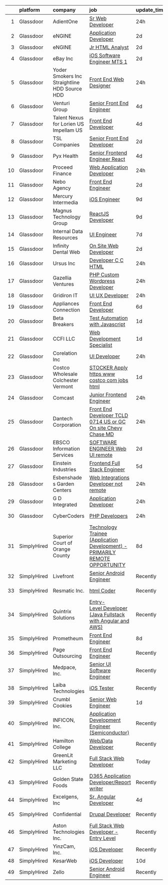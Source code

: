 

|    | platform    | company                                         | job                                                                                                                                                                                                                                                                                                                                                                                                                                                                                                                                                                                                                                                                                                                                                                                                                                                                                                                                                                                                                                                                                                                                                                                                                                                                                                                                                                                                                                                                                                                                        | update_time   | location                      |
|---:|:------------|:------------------------------------------------|:-------------------------------------------------------------------------------------------------------------------------------------------------------------------------------------------------------------------------------------------------------------------------------------------------------------------------------------------------------------------------------------------------------------------------------------------------------------------------------------------------------------------------------------------------------------------------------------------------------------------------------------------------------------------------------------------------------------------------------------------------------------------------------------------------------------------------------------------------------------------------------------------------------------------------------------------------------------------------------------------------------------------------------------------------------------------------------------------------------------------------------------------------------------------------------------------------------------------------------------------------------------------------------------------------------------------------------------------------------------------------------------------------------------------------------------------------------------------------------------------------------------------------------------------|:--------------|:------------------------------|
|  1 | Glassdoor   | AdientOne                                       | [Sr  Web Developer](https://www.glassdoor.com/partner/jobListing.htm?pos=128&ao=1110586&s=58&guid=00000182de149f91ace6157225cefb16&src=GD_JOB_AD&t=SR&vt=w&ea=1&cs=1_84f818fe&cb=1661583270233&jobListingId=1008096908600&cpc=9908D8D4413DBB8A&jrtk=3-0-1gbf197tjia0h801-1gbf197u4ih79800-74a4650d5c37564e--6NYlbfkN0Cqs623o4LJP7J-Mt6SHBaupDnDmtKQp93mK7HJBVhOUUnImimoG6EmO4PjUp8spqO3PqkLubLb-OyJWf3BEMgOtogAn6oD2ib5UxihZ8MTKa_eesaXi-8wWDty1Eo7b_P9NsOsiSpj8IbaUKsaqCV9SkfULBLf2X1j0uFFWtf6btD3rYLul5WIZW1Dw5lDLiyQTDGqVSHaxs_5MttXkuXFO-KjcXVacNkqfabyrxFNENbPbV1KooPqXFVx2Da-2Gxyvtkzuy9ZcNU1qTOFa0BVDEE0kPo-z5Eo_sT5YFNYbR1vf4zRNsdN5K3bLi8bwOwnNM54LumBcgrG35RVCUWZqhPletAohFSGkj8sbigbC9yhjE2YKEmocP3Ij5Pxnu19xGQVmMIPQCcbSfM2d2DWUIOZuBpsxWgImzlZnLxAttaZLED-YDTKY7n85YXmY1UOGYetn-uW5LU0-BXYYpmHclAeQ_Cube3F2_U2BSQtaYC9bD8otNiei8C4YLleSR4vpnlujQFcyg%3D%3D)                                                                                                                                                                                                                                                                                                                                                                                                                                                                                                                                                                                                                                                                   | 24h           | Remote                        |
|  2 | Glassdoor   | eNGINE                                          | [Application Developer](https://www.glassdoor.com/partner/jobListing.htm?pos=127&ao=1110586&s=58&guid=00000182de149f91ace6157225cefb16&src=GD_JOB_AD&t=SR&vt=w&ea=1&cs=1_5c9b400e&cb=1661583270233&jobListingId=1008091604411&cpc=4F748F1840550ABC&jrtk=3-0-1gbf197tjia0h801-1gbf197u4ih79800-1f25c4e7db4736cf--6NYlbfkN0CM72iPWblhTK_jhJfJxLWIuoC99VqbpyV49Itn1AUN0-11EOCsDA6xOfpz_HI8_xBV9HcqP1imP28D2oSkDAoocGPCN2MOhrgxkttY0Oun0RJrrCb5FmzShdUKXA7PdFhEc8bJv1jO21dTZi8sMFf1Ngw6B3_emw22ohPEGkL3bR_RTRYagkYYF62rs4KgatmwuIXd1S980lHiQhpNadV0_pEdGhkSG7f8TuEdFa6nTt4xLtx134NjnNaqD9uSyYJ-nWCBWVX75M-plsrgnX8i9MFr4AKE-N0GqxP_577PsLb9mRIkK4QDXBKjrDZWsQKi6q0hSlyRYDlZEofkgkiSS4GmfG-cHRQ0gGz2Gk2jaHSFXMwx9UkHz_wjdAv21j22jIWZkstC2HAJ40g3_hb6CzCPkcqFEuA4cAdGBD_Ns_5_Aei6RxQ0B10TRQmpjDEEjlpSJrPl4PG3KL5z599LRRhO9izpyo5CXIUE2ah_YZS0xpEO9ouHK2oUAPpyazfB989QxyGwGo0JuMxDx0lO)                                                                                                                                                                                                                                                                                                                                                                                                                                                                                                                                                                                                                                                           | 2d            | Remote                        |
|  3 | Glassdoor   | eNGINE                                          | [Jr  HTML Analyst](https://www.glassdoor.com/partner/jobListing.htm?pos=125&ao=1110586&s=58&guid=00000182de149f91ace6157225cefb16&src=GD_JOB_AD&t=SR&vt=w&ea=1&cs=1_84d24b57&cb=1661583270232&jobListingId=1008090943089&cpc=8795CF9063CD573D&jrtk=3-0-1gbf197tjia0h801-1gbf197u4ih79800-48ba71518837991f--6NYlbfkN0CM72iPWblhTK_jhJfJxLWIuoC99VqbpyV49Itn1AUN0-11EOCsDA6xFVHfWd5WC8jLQLrOqaoKJ5dsN5E6-ll7sDsphSrWnoe9V50ZMXT-97s7IwumNBaxJYviZZTqZJzeaefd2pAOshRLTHS0HYQqDpTtnCngBp-9e_Z-BOSdvlnUnOhcdO4jGVXGGrL01VjQULH2Uz18dYfToWw8xDJpqcdmF6RF2PJVvK5THXJypUw1CPN8wnqh61JtST45yTJmtc_xn78cRQOoZW4e679NWyvcVY60JuFftf98J0elT6RXu_Trfw4XW00Kln-rYhdX895Tq0FT6K3m-QkW-V9gEaS8QcTGJvls28cmuEV2nPVAy0uQ8nyifZY-2iqGx1Qt36oZmxCosb69iVJFzsUULC8KEHoLSS9aSyXynmKRIONS3VunipehVcVRztaDeeXjcwi85J0VB6RBF4ZbBCf5YqMBCHlY36_08hIivv5UGn5bb3sxJxfR9xDKmk9bw8eGyH9TaSZH_w%3D%3D)                                                                                                                                                                                                                                                                                                                                                                                                                                                                                                                                                                                                                                                                    | 2d            | Pittsburgh, PA                |
|  4 | Glassdoor   | eBay Inc                                        | [iOS Software Engineer  MTS 1](https://www.glassdoor.com/partner/jobListing.htm?pos=106&ao=1110586&s=58&guid=00000182de149f91ace6157225cefb16&src=GD_JOB_AD&t=SR&vt=w&cs=1_5d8180e9&cb=1661583270230&jobListingId=1008090186825&cpc=83630893E902B957&jrtk=3-0-1gbf197tjia0h801-1gbf197u4ih79800-e3ca7afb794daa63--6NYlbfkN0A9TGvvMbs_9tzUmxh-6hF76myvpV3Plf7hsqRV14VZ2aiPtagJl3fnv9JYFYIpN8lLoCEDczFiYOsimvv_HEU58JMi821Bnr8DE4i2GXEB3_4fKueTYMbG2dCmMvaqD_zEL4UJbBN10O7aepuaS7otMr3R4qi-nQ2VnpFNf_VtWjbBxvPHWi3DqeRVuZLU54s6s5cRzg3ZXtW-YjhhysZwGLV90wGtiMPXmioQZ4IcPfyHNLvzUFetXumT-BKKFtptWx1cJFwn1O52cASsP4Scu1LEs0JysBURFi3oy18qpxDiOijF5quXEJpbAzhmUXyiNorAdm9v3CxkslsFQemtx2mJQnEr-KyK7pRpmhaARyQW8pnHHf6Uwz9l2DRRuOhAN2tJpoXWjIIXjLVETi3lOgRjb4DqWDm97zssXUAdUtMeB-SM6_fDas7eoK4b1pE%3D)                                                                                                                                                                                                                                                                                                                                                                                                                                                                                                                                                                                                                                                                                                                                           | 2d            | Atlanta, GA                   |
|  5 | Glassdoor   | Yoder Smokers Inc  Straightline HDD  Source HDD | [Front End Web Designer](https://www.glassdoor.com/partner/jobListing.htm?pos=102&ao=1110586&s=58&guid=00000182de149f91ace6157225cefb16&src=GD_JOB_AD&t=SR&vt=w&ea=1&cs=1_3227af4e&cb=1661583270229&jobListingId=1008097207409&cpc=723ADC3DFE402989&jrtk=3-0-1gbf197tjia0h801-1gbf197u4ih79800-1fce3864310a3f03--6NYlbfkN0BOdRJV5k-L3FNCzjCgEhEptbzWR3mFvjnAQnp9JcinXOCVt8QEYBvHqTiHBHSlg98hTrhJExUUVa6v67S1gFyb-OBe8UoPzNouRDn3C9as0WFadlKMeZgUrqrdZ8hm_e9Z-8jTT-HPwLMdKEaf6nFSEDiY93r1Hqa_nw7whddI5F-1mZvAJ0zg1eaCReXvVOr84w8JegPiQjddtCFsIJ-sMObL4I502d4x543o8_S-hZAt0N-v45FQGYj4rUDow3Fcpurw7ouf6D0iycpHY6sZr67mqYKGS9Ox3fCltmRHOFXsomjfb0GO-uEgQotQ0ZnMEVT47MTW52gwYglXRXdsF2MYVdhp-RrFnixhRYk9uFSvTbmnJRzXMuuFQIy4UBdRsLvKvuayOHHM_Cn4ESCPCVGhnCVRrNnBl7AXoQE-SahO_nVGxTOlplUp_NjS5bE__VD5xrkxQWNSlQqnTrX4_UX7uBQyghyvprntLX0IDzYkcJcs6BROjZgWFJa_stc%3D)                                                                                                                                                                                                                                                                                                                                                                                                                                                                                                                                                                                                                                                                            | 24h           | Hutchinson, KS                |
|  6 | Glassdoor   | Venturi Group                                   | [Senior Front End Engineer](https://www.glassdoor.com/partner/jobListing.htm?pos=122&ao=1110586&s=58&guid=00000182de149f91ace6157225cefb16&src=GD_JOB_AD&t=SR&vt=w&ea=1&cs=1_96ed86ba&cb=1661583270232&jobListingId=1008085897055&cpc=E773D000C9BC26FA&jrtk=3-0-1gbf197tjia0h801-1gbf197u4ih79800-92df79af4ac2270a--6NYlbfkN0DiMBqcaSMT8lrn_viPgFID_2aewekq0duxyJS2DdWDl6I0UnuoC7mcAdBs-ATn3cQTvSNqopEyqdcJZKsRzjnc83Ap_hz95iKF90VetevFzWL_xI1-inSETAN_iCtUuSpFj-UIcsQqsd4Zubg21nbBqj9KRYk3Bm7kavfNWcDqxW9AWj5NafvIG3i9ZvTO10ulwrlE2G2z_qqrgJ_H7PslypvqTey16oOX_pZge6IBnuJFldQR1mfW3f0v04aLaod0h1BgQsnKqr7NnqgQB3S7EiOOpmlw7rQDcAb4Q9-Q2VPyO3qb2W6qcve6JJx_hf-R5L_vKAWC6kOaZBCWx-jROXOnT-bGQrkDSW6vf_GYGXUpvc9_tWI5UUornh_-lc5IpsaQPi330zfYeSDFj5i4ZTJX5KbB5kuQ5FrzC725q8nmDW6HITgoNhu_KTys-RXIXok91hd37Vg--Ix2sxmRzFwksTMTkf22JNeIB_xm77Dk5NE-gWeTS8eDZsZH7pM6HqIUV5uYXABP6bQQlgRd)                                                                                                                                                                                                                                                                                                                                                                                                                                                                                                                                                                                                                                                       | 4d            | Remote                        |
|  7 | Glassdoor   | Talent Nexus for Lorien US  Impellam US         | [Front End Developer](https://www.glassdoor.com/partner/jobListing.htm?pos=130&ao=1110586&s=58&guid=00000182de149f91ace6157225cefb16&src=GD_JOB_AD&t=SR&vt=w&ea=1&cs=1_4c2339fc&cb=1661583270233&jobListingId=1008086432582&cpc=FA84DF7EA1EC2398&jrtk=3-0-1gbf197tjia0h801-1gbf197u4ih79800-ea47cf563d7892d9--6NYlbfkN0ARyD88zZa8G4fZaD6jLAgXtQ8K-B7dWBWCK8oXQKVaKig_6nzqbLjwMGuvQzHRYlPrd2Lqn22yXqsSkeG9zvlRPfPHkZVxAjTJNzNl96hQ36dba4Rn9C5Aj5mI1WS-Bi8SDthYkJBO6zjhk9D1xae_PZC2rHAW_rReOpOlLd5s8NQ6ZfNsMEgMzag2Vn3bADurDzD9N3GrbjSOuUaJ6HreCpnOKzkuQy_cmUobwoiCz9fIi09W3evJUxsumjzIcQJ9IxtGyV7EniF5IImNy72RY5cxWR226La45qigDDe8ABGkCXPLHQWB6pZVqwomCunXm4oPE9IerqMlVnJ0ItYqw4p11XXQfwiETOBluTXJeIEr-MnLD688CuBtu4FJ3u1NoeX3Y9R6IX3wtPaCUmnEeEFetWRcrV46cqiVuzdpkX5-Cl9hkXlxe8e4ii9ar3QTtuS2SUabFI7sdETKKsYe6GdP_Oyy2KNViqOehXBVCmPTrhu1-Bz0YLa5W_R-ta8L4yITMti2hw%3D%3D)                                                                                                                                                                                                                                                                                                                                                                                                                                                                                                                                                                                                                                                                 | 4d            | Moline, IL                    |
|  8 | Glassdoor   | TSL Companies                                   | [Senior Front End Developer](https://www.glassdoor.com/partner/jobListing.htm?pos=119&ao=1110586&s=58&guid=00000182de149f91ace6157225cefb16&src=GD_JOB_AD&t=SR&vt=w&ea=1&cs=1_03d0160a&cb=1661583270232&jobListingId=1008091039058&cpc=F4EED0218A761C36&jrtk=3-0-1gbf197tjia0h801-1gbf197u4ih79800-ee28d3112d8a63fc--6NYlbfkN0Daj8livyEx4ezDqd-xER72v-W5XaJXbYY6DEsRnKRUHfW6jPL-QGHxqh5renyMbgdyO4BhcLeI8H14fOmeVqBYSOGwZt3rIfO4f0zwuEQoJJgDQvGmXXxB9SSBS71rOYkhOZjaHLc6WAaEYjGPPRPcyOKRKj-62yu4u2NcOoZNNjt7NfpnF4x0kcYGZCrZzmlmdIZo_VczhnM3yMdXWaca1HSAwcflPZlZN7bMn6fCrF7-769g80AMPhnxZ5tp2WbIhuShJoU_7c0x6YtoA78VsBI91HqaDhc-iQJQvQx0omZAzt3eGhmY99yNpYM_C_4kmHOUqROqiy5oSmku_DGB1naLcL2QUom6HNcGCuWi_iXfgPEfQQQPvFdPEDAQS6Xfb44t69K9ROvbKfhEXIv7RIgqA4lDH7P-Rz41t2GF8-9-zIwoUs5D-0Td48eibPlaQM1nzmVK61xRIosC6mt2gehY9B2UvZtCxb1X9hGRMKGcvqU7q6Kk6NNdww7lfWyITjo3nFVo9g%3D%3D)                                                                                                                                                                                                                                                                                                                                                                                                                                                                                                                                                                                                                                                          | 2d            | Remote                        |
|  9 | Glassdoor   | Pyx Health                                      | [Senior Frontend Engineer  React ](https://www.glassdoor.com/partner/jobListing.htm?pos=115&ao=1110586&s=58&guid=00000182de149f91ace6157225cefb16&src=GD_JOB_AD&t=SR&vt=w&ea=1&cs=1_40009a5f&cb=1661583270231&jobListingId=1008086409442&cpc=1FDE87803EF93CD3&jrtk=3-0-1gbf197tjia0h801-1gbf197u4ih79800-d610e395eb3bedaf--6NYlbfkN0BDEqo3--DVc-muy2H4VdRB4G8iRGn1AMUyRysTnvI1JCDrBMuDD3ZhpQMYmQGHQH1CgrkJlpzv0YIvuozArQQEDTN3IhzX6BW5CITqs1LN1gU7-Uyh5aBEdYlJ138WX6fPuWf1BY_M__pgmTes4U62Cj7g37Tita2iX8IAlINw0ZHSdeEfSP9r8M_6BrMvM5eGnY-dYg8q49lijSGbRk4gq764liInwRRdPr5aOrwVdeXB4rIRPfOA10f4aNxp2sa8ZJ9J9yIQvu22gnYW11sa5srjsBjuK4z7gOWQAwSSO8V-eW5FQin7zk5UikY_Q23EANp20nkLXj8Xe7vacRCyih81gDum0_UER0t6Xwn9WNVGJTIVpKNne4zf2yzjhakW1N2AGgdl1vBJpy6lH6StYyJis3gbTeIxB4eLXK4fPeOHBRTjcpw6lEYaScq0A4zlRTnaYLPpHNO6XRUYXSocJ7tHrT8xH3oIGmWx8JVZ_eJ-JwajzAtvW0mZcRfgnjhstJHtoANQrg%3D%3D)                                                                                                                                                                                                                                                                                                                                                                                                                                                                                                                                                                                                                                                    | 4d            | Remote                        |
| 10 | Glassdoor   | Proceed Finance                                 | [Web Application Developer](https://www.glassdoor.com/partner/jobListing.htm?pos=114&ao=1110586&s=58&guid=00000182de149f91ace6157225cefb16&src=GD_JOB_AD&t=SR&vt=w&ea=1&cs=1_c5507bd6&cb=1661583270231&jobListingId=1008097184351&cpc=D99DB9A39DE67464&jrtk=3-0-1gbf197tjia0h801-1gbf197u4ih79800-d1a9caf1625bd869--6NYlbfkN0BBGG9LMNqL16EzDx9S3nKk4b6IwprgSJginr0DZD_oW5yEAmn-tqn_PEqpxcFPJxbBw4ibIxqUrOFtvIlSYuAevEjzR-q2N56aWcFnU_drmOMI6u5LfzY-w9TzfM2hsuZNLRO3zdAK6OPkubHyl0mIzgKJ2U9zd_ExRMpaFr3V0u1v0jZaAzcMiyi0d4esb-hvb4_8w7lCplq9GrqHRZXQUY7TXhquHAJ5hmtbcrtF64KE1drDDU50m7aj9gYtkm8fvA-Y7wahzsLMsRpMZU3uT7mseqxfNyvzTYgky9eEVeJAc7A_Jb1o1Z2lugbbgarQ_33I7Zw1uC8J5Frau7Ar8UxMqN0w2CY8Jb9NDhxW3oGt62fX-Bcf1KE0m53ag3vTZ7i_7NtsIUKwYYOzpfhbGrVKgK0gwPkaJUxL3TyzbLhhO-ZIKHJBkzvbgqTsAMhukPmhJW0UJtjaq-C5UWE5_emgzep3jyUE85ByTgDyYwfwr4JX8pQqieGBPMJ7Esft8Vk0bz2AHQ%3D%3D)                                                                                                                                                                                                                                                                                                                                                                                                                                                                                                                                                                                                                                                           | 24h           | Lincoln, NE                   |
| 11 | Glassdoor   | Nebo Agency                                     | [Front End Engineer](https://www.glassdoor.com/partner/jobListing.htm?pos=104&ao=1110586&s=58&guid=00000182de149f91ace6157225cefb16&src=GD_JOB_AD&t=SR&vt=w&ea=1&cs=1_c2824f18&cb=1661583270230&jobListingId=1008091252194&cpc=853DEF62E69EE75B&jrtk=3-0-1gbf197tjia0h801-1gbf197u4ih79800-75fbaeed8c342756--6NYlbfkN0DnD22po5yrqzsKlPZQBkFdjxH2sSxKZZZEe_YvohF4JxoCKGDfqvojq_UCMobx5GXqiMsMFvk5Jl9PbySOJlj8_gQIZUHU3Ixjsb8Dpd7ZeIpxTcYWqT_xFDxbjhWaDjeYCWwAwb3lBSpPxq9-8RewnbZYlGtDh0f5cZrYQlVSpV_7-XJ8pDbPnuj9Ed8stZ7CEnTqqPioeB9BH-uTaXZSFm5eE2lapsZgYP3XuFyn-3Nd3Rz8dnvX7lHk4HHokD4hggJFV0_bt1G-UNGifYSLakAaHIT52hf99GMLIe_H6oo-C6OAk3-wCuarCWttmOPjzL0i9a0Y-0qDSQnAL68t8VQwEtw9Rtik2aYkAuEnm__MFkCMrdWnaKKsqQJscqXlRbv_MX3x8OtNngWDgKvUWBjAJa6qX52xsFoywWDtyDpnduulY5rCREmlh7ysy2jQEZj3mty64F1FDXAd5WtdlJ37BY2nu_MpaMCNCLx3CkXdHmp_OuH_eq63iwIccN57QUh7RvAb5g%3D%3D)                                                                                                                                                                                                                                                                                                                                                                                                                                                                                                                                                                                                                                                                  | 2d            | Atlanta, GA                   |
| 12 | Glassdoor   | Mercury Intermedia                              | [iOS Engineer](https://www.glassdoor.com/partner/jobListing.htm?pos=117&ao=1110586&s=58&guid=00000182de149f91ace6157225cefb16&src=GD_JOB_AD&t=SR&vt=w&ea=1&cs=1_5c4d3878&cb=1661583270231&jobListingId=1008076136955&cpc=7F6F94E2229B3AB5&jrtk=3-0-1gbf197tjia0h801-1gbf197u4ih79800-b47ae40df0f9e85a--6NYlbfkN0Cp_WSJKd_Pz82imZmURPbhd3kYBsiZi4lpMLOH6vOlLPzokIxeo4E3F4xOQambd4--pyPe1rb1tNFMVvuWJilBPmEHBtb4FOWf2iaHFnU2gYgmWEx5lbC9IvpM5GttvCFqq9MBjwz0-PM8WfbOGC482exjsPIVnX9T1MMUcE0kr6yFADdb7FrViRCycjX4lZS0tGyAJCgAuFYFYuwev-amZ4Ysy4--Mbhtm-j--dTrWAylh0vbiiDiu8-KfFpeS4P0ri2T488dmgZ048L_C4aVJSkQ7jbXpeQhyFyHdmdjrdrf9YSwxKlJCVJKZ1WDhy6DXoz2XMOt0kxqS96zQZ_kZ8sMDLt9X_r-XlqPSAxD741evmvwOFkizrrHYQDqGAVoDT6JUZ5u_mZElGzpnUTJ_EylTEUnwHA_6pFUD9QHsUTq5UxOX_MeRJHqzUsD7jQobgaaAj6nEkMQSEfU7rnsEz5Squt0_w8VffddVJwPDAJ9PMUbnZkE)                                                                                                                                                                                                                                                                                                                                                                                                                                                                                                                                                                                                                                                                                                    | 9d            | Remote                        |
| 13 | Glassdoor   | Magnus Technology Group                         | [ReactJS Developer](https://www.glassdoor.com/partner/jobListing.htm?pos=110&ao=1110586&s=58&guid=00000182de149f91ace6157225cefb16&src=GD_JOB_AD&t=SR&vt=w&ea=1&cs=1_1cc62573&cb=1661583270231&jobListingId=1008076695034&cpc=FAE5E775D180B2FB&jrtk=3-0-1gbf197tjia0h801-1gbf197u4ih79800-3a0a1891d0d5e189--6NYlbfkN0DtUteQRno8tGOkK9yi4CzxFCLHnSujm5-DaNf22fRcqDz57Rm31v8dEP8M_ZV-VgfSYxkIEpBONLzkBp-wpqvQXH3oMQwuXJALoHqw1rFSN_XLHf58eZ5V36zTppROEAs_4K0fUhMQA7RLhhxS2nFlaHBlmEQko0uAHFaNW9hlPUWaCLMm37xJVjyB9iHf3QEsPRuwUdrkFCIjUdLEiLtt2egjyqtaZdfZw5HDLUmy-ZvaEoY8fjBz3oDQZcfXfSXPkdie6eqIiw3smybmOGDNHWhwhbdMeUBcxkt0TVp0guSaXCrx7x_Qfrtl5OA7emgJpXZLchO-JUDlOdTLGhzj4Drch0amUBkz3lfTW8e4dIql_YxxkpKzzYYbRE980Ya8wt_qHNoqAGIYtWu_SAAb-E_pLpltPvgCHz17bSfvHOWH7Qow2C7TmzNQz2Hrk4Fz970VXhBqE5-7J-HnFfZvAAeV9H255hJbvEcaFKq_SMkclPB7-NiK)                                                                                                                                                                                                                                                                                                                                                                                                                                                                                                                                                                                                                                                                                               | 9d            | Remote                        |
| 14 | Glassdoor   | Internal Data Resources                         | [UI Engineer](https://www.glassdoor.com/partner/jobListing.htm?pos=116&ao=1110586&s=58&guid=00000182de149f91ace6157225cefb16&src=GD_JOB_AD&t=SR&vt=w&ea=1&cs=1_c759f5b5&cb=1661583270231&jobListingId=1008081469269&cpc=F4EED0218A761C36&jrtk=3-0-1gbf197tjia0h801-1gbf197u4ih79800-87a42d0d3a12b624--6NYlbfkN0D-IIHpRgNhhiguU_t6VlqfhfFf3-SclHiEW6RanCpGL0AEnsnTmiX299MBfDVxpfqFIHLUZkrxoio22OVCWj8hs7XSZqfmbsYheLqYi2wlilauAmAOi7Dz7AaiPJJnsiA0lcM0Q2Xvu7ZBR6ffRGUZ9gTPPJJwW7H9_MUZNT6DkHevtRGiGdChC0xuGG3aunp9ZCp9hIhzKawRTsH9nW1EDqiBpfY5bgwAlbD2FWohaqiPXrS3oIKnpA4_hoPqqetbUBOqdm-oUqIKQ1oOPNLXYZs1Vjd8XzU2qioo650UvjurjNx6a4G7_4HdvNhsmRKSBJTOByvr01x4UHJiMmLrouCfBHfUYA3VjIslGZIW7mxqCZVzz9v63W3v3UP0BDPRqBmT-1ORwKtzhA7CbyTEEGW9j2_rNmE30Eu3PWAVSh4gNLiOqE2CofQSOyNaaDArnNjIlC1Aesvkh8MGxk0J7BG_ebdAQu0JZ6sBBKIhl3bgXY2Ubnhs)                                                                                                                                                                                                                                                                                                                                                                                                                                                                                                                                                                                                                                                                                                     | 7d            | Remote                        |
| 15 | Glassdoor   | Infinity Dental Web                             | [On Site Web Developer](https://www.glassdoor.com/partner/jobListing.htm?pos=112&ao=1110586&s=58&guid=00000182de149f91ace6157225cefb16&src=GD_JOB_AD&t=SR&vt=w&ea=1&cs=1_af4a29e8&cb=1661583270231&jobListingId=1008092216094&cpc=3DB599BF2F4828F0&jrtk=3-0-1gbf197tjia0h801-1gbf197u4ih79800-3e3a303c1b2b0040--6NYlbfkN0A11UxGvTXgddAZfFssHaItDRuKguGPAoaEDcL5TrB7tJ0vvwIC0692QzcNpGy5G21GkChhwFbkdGwuFOQ2ZX5Ol6AEYtwQNs6H5-tV-De44foPZ2ZJ5JSSBA4Fq3FG1Mo2QTx5WcgGT31cjSNXAY3Wdv2C8zfbLCIAHOj80G7Zf59bcH_WTJtRVw3WBBSuHhh9z27l3O2VN4yH6NhgGVAmHljDU9l5qzeA-zvZ0uvWLhKCN93zyWxrcDENHmXxaUI3pRUrb-0O2Oa8UP08zDQGIEU6qieskviWEOtbKpx2ArHyyeFmkXvPoRZ_92muOKcj3KM9pYF92olp3mVMA8nhsmQszpAf1MpUYr_CMC55mC0Hn4wW-6gV9gtTrbwoB7rs-X56_KRVEl8YtQGuAGqUzNLHKeN6vV90WWfSIhMycLsU6-r1i1efXpLBmtZmDOto4C_GazK5bEWtVJzr0G0LuRrzuDMNY8ZUNRHl7mejXL-uktJ6fH58TfCTg5L6qzw%3D)                                                                                                                                                                                                                                                                                                                                                                                                                                                                                                                                                                                                                                                                             | 2d            | Mesa, AZ                      |
| 16 | Glassdoor   | Ursus  Inc                                      | [Developer   C   C  HTML](https://www.glassdoor.com/partner/jobListing.htm?pos=126&ao=1110586&s=58&guid=00000182de149f91ace6157225cefb16&src=GD_JOB_AD&t=SR&vt=w&ea=1&cs=1_ac34e72d&cb=1661583270233&jobListingId=1008097361957&cpc=B076152010A3B66C&jrtk=3-0-1gbf197tjia0h801-1gbf197u4ih79800-671222ec818a3b48--6NYlbfkN0CT8vBT9H5mqECx2dfLV_FONLPDKpIRssxVwtj05Tmm4rA5I0VNOPdM1oYsK66ov5pqYS3gXk2ozrdCVQFjuX-_I-7lXXVaBiGrLQXIOoAC5-ARt33n3j_rL1QVow5lD_fD8GAYy67vU6GcZdMc55lAh1yTwJD6fOo0T8BurbhYloMTtN2QkHg7He7sysHmu5Bef8rjwHLuYRLvvQuHuQnTPAUpx1kGTzJ0WTcSv23o_aRtBJHooq2-LKiEEBrFx8-swdAk8eP1XE6G-yZBkrnOzcd7-VMuMx6lD53vT_6Etr3NYfLHqJAjNKQterKtb3AN4UGktOMmbakTxHl3glMFNSxhUmv4L-oSlOaX6OzqNh9LK1aF9OI81UtpxKeSpr47Q_sOw9lmvB6BiqEVYyESpC0N9QQFRgt3A_eTa_T698UATMIqvMldook3w8in-j8fBbspXdZgYCFPnOQq_UrSSACYzzbLYkuAc0rxuhZ2XJnz0aKNOb1jJPVc3wpZHQb_IoVd1YKGe28prSFNOquFzoWTn6k2blDI7v5fwzP-TovP1guUtbTk4UZQR41Oq5clAmDy5aBY4TDDsgV2FHF5aYx_ToegIVahdlW_9U4jn1tmyvSxoaLMqP75J0qHhbetEGzIJ8sOaY0g4ET1-2VyNMESSNxvqKba24IxWu9IuPl7fjilss2c-aTYyMfQmemynBqctxJzIHstHetzWzf_0LRKdUYs9ePFZTE0Gu3bLfKAGb59vYZtn4DW0DSEJcn5q2CIcim7E2RFLFJeplXE9UFQN1aSz1jMSc7HbrkamHcGFNxnEr4HcGS2ORRQFubtwJcFZcQvG2mAZ4nRxOgmVtJn0hG2WGSqfi1OOAgvKgW8hAAW_zA3M_qZXHKHn8RY3EL6FXbKqKS-jhUqHKqELZmLeuVbFXYQUcdh1wB15gvlTKEZWFC4u0JMgNxp6SRRAMzHXjiC6PchfGxq2kpirbDKOjgpo1sDokyy2VAFv3-d8vdw4KJ0DiciWT3XuHA%3D)                                                                                                                                           | 24h           | Bellevue, WA                  |
| 17 | Glassdoor   | Gazellia Ventures                               | [PHP Custom Wordpress Developer](https://www.glassdoor.com/partner/jobListing.htm?pos=123&ao=1110586&s=58&guid=00000182de149f91ace6157225cefb16&src=GD_JOB_AD&t=SR&vt=w&ea=1&cs=1_db8dfcd0&cb=1661583270232&jobListingId=1008096916865&cpc=0C139D4CAD5A6DB2&jrtk=3-0-1gbf197tjia0h801-1gbf197u4ih79800-ba87fda22ca9b679--6NYlbfkN0DfhRLDY5E7BVY3xhBTAobuSaZ3WR2SqAJ-w4NHeQGDZ5tebBT8WaHsBWQFuD1XE74wt8V-MnW-fjZpNC9pfSdxLj5VSLuzYylPqYz1pmjt3TVInKbAxVsbZjHITo_MXFAgGevADM0qo4LO9l8B12X6DiqZBTYteos2dtwUsAr1xO2608_O6RFJvZRpWdV1hY57xyMvchuzDucnjaSketr_CXJI1bqPtYZ4bkEKZ4F5UBrkgrKWgJMCdbPoCfG5HFlSO86Lna9syUR85q5CK0If707UZwNLZA1EIoD05fz9GwcafQFKA2mWhSYdvgzfkT45flwYD6fE9r8nV222fnaDB9fl4hYQhLPSKviszdm-RNWvkbPoKBJqlX9QT8IVUpVsTC7rIeAUa0evrizHzqHayZ95RsXH2zxKoKYjsQ6f54Xag_Pp0IuQAgoi-NrbO5EucUcCGVQUEmLXPZGuSIJ9i95i8NqTVU5NSAp1fDPuK3DiznHEVL-o71EAl8FO0_M%3D)                                                                                                                                                                                                                                                                                                                                                                                                                                                                                                                                                                                                                                                                    | 24h           | Remote                        |
| 18 | Glassdoor   | Gridiron IT                                     | [UI UX Developer](https://www.glassdoor.com/partner/jobListing.htm?pos=120&ao=1110586&s=58&guid=00000182de149f91ace6157225cefb16&src=GD_JOB_AD&t=SR&vt=w&ea=1&cs=1_ae2bf9f4&cb=1661583270232&jobListingId=1008096729452&cpc=F41FEAB56D215062&jrtk=3-0-1gbf197tjia0h801-1gbf197u4ih79800-cf88beb92d4ea9f2--6NYlbfkN0CTHA6cd59lXtQJ-DuZtBHQsSjOn019HaVEc20FtZol1_8bPJW14iotuMuGn0biAaHJZrSwMqHe6jjmIdnxOmPQ4UIFq_7RKuJ44CVm8H-EyFK8qrTPAQ3Tz7mvu2B8zbUqbh8ppRJFtladz0gNHuX_bCBkrKSfveBak7q_sRcku2NiYvB0YXB1NNZnK9eO1qaFCC6u2E-pnzlHjeJHEXwvJ5P9pcLeIjmJIevEbUOGnNGZcU_q0Xii8DjMjCn9zFxjtgZWPu7kJTqjjoFSFJKmKszhZyckh5bBVVmTQ2WrLIivL23TtK7qybvC3D0VatGyAoT7XGQi9NjKRFjDzK-ocdbAY_ejjjvI3CnG5SqkwQa1rseEoPcgMmYNOwqVbFPqT3lFetYr3RIt8fZH_AHf5CuwtYUBoCa6dpRz9ELpyklEJi3IbAVuUUj5VJ7JnWN566i4qOoFl9IvqXOSRpfqUCphgacFejfodb0IlNCCBnmHM0ZEXZiym0N7mj_ny7D4ePH6FmOFHg%3D%3D)                                                                                                                                                                                                                                                                                                                                                                                                                                                                                                                                                                                                                                                                     | 24h           | McLean, VA                    |
| 19 | Glassdoor   | Appliances Connection                           | [Front End Developer](https://www.glassdoor.com/partner/jobListing.htm?pos=118&ao=1110586&s=58&guid=00000182de149f91ace6157225cefb16&src=GD_JOB_AD&t=SR&vt=w&ea=1&cs=1_d25547cf&cb=1661583270232&jobListingId=1008082487554&cpc=B101C867B3EF2D75&jrtk=3-0-1gbf197tjia0h801-1gbf197u4ih79800-fff52c7162c9839c--6NYlbfkN0B7asqLSFTVh84QNhoMZnykEkqd3VzFRgpMd30Tm6Y5VENC6MLRtzziPm8JMKUXcGHUSQemXTPQjO0sW2CNBVARtQ-ec8hV--TxbiMnTwXRSEboAnQUKHiiH5ITTwo2s23jlrAIea3HdeTeh0j1c6SpXIYUf3MEmoNzS7Zre51LLzh1OVlfe_5UTRYi4aicUmE7_GrZz2x-QYX4c7q8a78tRVaT50ye5xfIO8Pw9TkapE8-FB_uudnPIcCyYEjTL5T2klMm0ShvnlcuT9Jnoeuzra1X_7OcXGMO4jSrS_LpSWEZ4Pm-zh60IJ8tdMdSeUlJqv2X2IPtOkXZy_8Itm5lPC8xzvS5kjd7sn4as8KutFQBEHgE5NgqW10I-83IGC0uTgdj7lHJyn1HCO49AsYkoP0UiPi1YI2K003KsYbMLM0n6PfTq3i9ZoNWRnzTOjrAPxHQWKtmK7KqdS9yEgoWKHWGljDuGsaPZ8cQ16fYr_-Xn3aYu11w)                                                                                                                                                                                                                                                                                                                                                                                                                                                                                                                                                                                                                                                                                             | 6d            | Brooklyn, NY                  |
| 20 | Glassdoor   | Beta Breakers                                   | [Test Automation with Javascript](https://www.glassdoor.com/partner/jobListing.htm?pos=111&ao=1110586&s=58&guid=00000182de149f91ace6157225cefb16&src=GD_JOB_AD&t=SR&vt=w&ea=1&cs=1_cb5655bc&cb=1661583270231&jobListingId=1008094850559&cpc=7F6F94E2229B3AB5&jrtk=3-0-1gbf197tjia0h801-1gbf197u4ih79800-29dc6881c3e3a3bc--6NYlbfkN0DdNONLqhA8z6QrX6vw37qu8cGScUjPKwqVQr3YAsb4-5m6SkYfcfunVj8YT9nAfqtNkeC98CtF-DtOzoZw6CiG6bZQAfwakJmLM4ksypqJHXFEJbrenF0Uh2sQ4YxduOUZE4SBtAUzli71rjIFtfO2ziD3q_ItjHLVNfs8LlHJDDXKF5ytd_vRx1Eh3NgHLoeDdz9fJbrfdykNtxMoKgBuFBJYg5wgEQdvviutHN1t29WhFm87KMpkFWFU2OqTKoJbc1FEG826KTCE2z8VKgrhyI5j65V2erdP--VTP7N858R-48K8E2LC-YGpjJVToCNdiIjQzLQtXNNKZ0Tkcm9C2dKY3MPKqfqFYU_ALZrZajhvG0VUy2pT3WLxf3fxjNfIiGrjQojDM2NjaEvz7Hid4W7FZB7dsUrN9nzW1HJ4bb5oNBpkeHNiGV5cQqqRbTDjQap83VzoeAc4FnyLjDk_oskf6OD7yhQ-95RGmNzaQkjpIK9Az8ir5YBwS4UhuQg%3D)                                                                                                                                                                                                                                                                                                                                                                                                                                                                                                                                                                                                                                                                   | 1d            | Remote                        |
| 21 | Glassdoor   | CCFI  LLC                                       | [Web Development Specialist](https://www.glassdoor.com/partner/jobListing.htm?pos=105&ao=1110586&s=58&guid=00000182de149f91ace6157225cefb16&src=GD_JOB_AD&t=SR&vt=w&ea=1&cs=1_03ce6998&cb=1661583270230&jobListingId=1008094409584&cpc=3DB599BF2F4828F0&jrtk=3-0-1gbf197tjia0h801-1gbf197u4ih79800-78216089b8dcc973--6NYlbfkN0B3byP8ALN1utLG_GEtRoO3lc8UURLltnMKB1ouwlE60vaMuYBNsjSP3SnxzwTae5m2GMVD5PP7WiEpaykJame887K5dx4hxgELJEKhmLKFbhxR4IXOLZirb752stK71AqRiEFvKATnZufcCWL_25jtVh--QEyPRTTdZGgaU258fUud60AmW4Ym4Ye_A-iwhMrAffMPd1JC5xGxg9T3gK_oCAbrBri--O9yKYWqwW7NdgBXey4fTBc1i5sG20j3DDjDqzOpv4u1DxdIPiFZywJJftl4GL1GWe-sVCy3pug70elDvVfBkfh8ekU7bSVH6eqLZoxJoZz1N8dzwJiiyZRRT5vGwaAwPG_7j4osMdbAtAY-m6FASMjWC4Piq58m6jmZuZFLaD8caJA8bAkP1vtBoOUxHJnUVeSEw05nK4ibFvkRAF2SVP_ZUNpieRZblALnNx75-SwJO8v1c1xiuYdyhn8wbz8-2hlarpTMYT3U1GJfuWE-qSb0tmeHS-0kLHSY3O09FFELcg%3D%3D)                                                                                                                                                                                                                                                                                                                                                                                                                                                                                                                                                                                                                                                          | 1d            | Remote                        |
| 22 | Glassdoor   | Corelation Inc                                  | [UI Developer](https://www.glassdoor.com/partner/jobListing.htm?pos=108&ao=1110586&s=58&guid=00000182de149f91ace6157225cefb16&src=GD_JOB_AD&t=SR&vt=w&ea=1&cs=1_e0e34d9d&cb=1661583270230&jobListingId=1008097276173&cpc=70E6D4E49C80165A&jrtk=3-0-1gbf197tjia0h801-1gbf197u4ih79800-bc3c014076e71171--6NYlbfkN0AgTKETZ9eMKRP9QNQdlPnAOIi1BYwYdrGW_sD1bWkbVKBsSu9voCjFuSgVu-OoZOWEEOGge0lv5dN7KOJlXPrYby9XSg8HknuXn0t55yiu8Vxtw4FE1MEx8Jcuf4IFMD9XB0FetpLuAfz5-To26yEcxEeWHOInsKCouUYqnw5ZHSs8W2VswQEjqDWpEUmr8Xo3QXI-fWiTBEE8kr34hCabxnoapKJFvd4fPBlHJaCaaNDRgo1SaLBdtchjKJ25UlGp_O0vEeDg_pcvkXa3QkYgVClUWBxwf0yBokQjJuSt83uz8zpaMpVL48Fa4UXhQW1a4_1htHFJ7th3DP0etNDZpizNkLdW3VYCa7FszhKuF_bEtnXA5ek1DKwxIMYBx0draSkyeytpwZWFvF0eQO692m2es9dkgyQtj-Eb6ZabpdmgtCHk6ohjF393Px2SQYhFnyGgz_1zJT_lNZBL8k48FqhSqZpzZSox651g6ZeFgg%3D%3D)                                                                                                                                                                                                                                                                                                                                                                                                                                                                                                                                                                                                                                                                                                        | 24h           | San Diego, CA                 |
| 23 | Glassdoor   | Costco Wholesale Colchester  Vermont            | [STOCKER  Apply   https   www costco com jobs html ](https://www.glassdoor.com/partner/jobListing.htm?pos=113&ao=1110586&s=58&guid=00000182de149f91ace6157225cefb16&src=GD_JOB_AD&t=SR&vt=w&ea=1&cs=1_f8ba6901&cb=1661583270231&jobListingId=1008093747548&cpc=FDA93C03AE7AED37&jrtk=3-0-1gbf197tjia0h801-1gbf197u4ih79800-08b7618ad0cf421a--6NYlbfkN0AKYC5QpjxDD7S2__pOxPGuIl0e6vMGbtMHcp0wT9Sh0QgMUj0joPxTDEGQt4zJJ2cCjgK7t9M_3EzBQAC_GuAt-vprpESPE0P0_BLq09iOF5yEoV7L_jMg_UHpVjL5ug_n7gB0OlXllNaVEWZlgLsEIKpTelCbh0EQjUbrqUdYTPg-CuAhoEsve5kGBkpH11zLjo5pJQItUeWKMy4Xx8i21A6SfQiSMajwEprXbyGVdU1BCgJ-BOLZkiefm4I7SSpAuiuDqLkryW7D8qMhVUyLLzaQycy-TYbw-HyclVjpP6TcCcolDD0iapIKWm5hnX-Ua-t1EL2kOQZr-qez0coLjnHwxnxC9vuQesDej-ZfghA8i1zuv8pedA5xnme3fbL4ydeTk2otXZ2A22hyS3xuC19dL4YJPPSEj4qcIGsvB6HQqvYhbrF0u-Tj0sHct1nxr1RoztklNgRNIFSbdCENjhtoM2FrZlC3xmVZa6LMi-YSGGrZgfA10VxeG3IqrI4%3D)                                                                                                                                                                                                                                                                                                                                                                                                                                                                                                                                                                                                                                                | 1d            | Colchester, VT                |
| 24 | Glassdoor   | Comcast                                         | [Junior Frontend Engineer](https://www.glassdoor.com/partner/jobListing.htm?pos=101&ao=1110586&s=58&guid=00000182de149f91ace6157225cefb16&src=GD_JOB_AD&t=SR&vt=w&cs=1_38e16f19&cb=1661583270229&jobListingId=1008097710107&cpc=BC94DADD91C18169&jrtk=3-0-1gbf197tjia0h801-1gbf197u4ih79800-7266dd17531bf6da--6NYlbfkN0Cj-KmZPsf9w80C8b1WzNVrlanjD2SXJjxuCbUWHsXPZlTAgGmdtIUzoKTi6fK6WvaWYWiczLV8puwsyLDN6MBk8hnq2azBzL0DceoyINP0ysTvbL8c764Wsy_Z756jS3d7F_DIj70-KL2KWucSH-YKOLLhzom1-T4hOW3B1DCyMZn0QD0eyS4XQNIfEsElq2HWtKv9PKtVjc_6qKbtS3jj1iuF9CoODZVTD8XdLxrULGwK2Q99Q0rqgqkj6pNfaqUS6YfgdC1E4HnmPGf4E1tu9S2b7NNgvOZSiHFjLc3nVtPzDpQSf9QtFtlZKeUuxyEY0hHu3GC5jH4k5--p0N7UP-Fl02nVN0nfGdUjcml6pS6sxIJ7WN1b7qac0VdlpL9tmwmetPBBy_lxAwj5oKzAF4dWc8u6hgR-LTtlbevYkGPRHiay6Y8z99vkPnvyoxbyWEi77dLPEEwCwV2_NBBm1rJ4mRVgK-_YCMpZg4KfUp7U1VPRFpgoxt_QrerhsYaFGYgJmtDmptOrJcGkuuYQVwYeVvcBf6k6uemDFxl3mw_rrnWDlDZhM8pXyFIl2ZX6_mflh0nE0nNZdLArqagKDkl4FOwVWAiS8NUT0Fh7QAztuZAKHUrPV__t2TzAUCMkvDrWFvwvP1z6l-jIhkTin5GvlyKlkbpABmjfH57qwC5E3FOKkZwLslNkOdWDmkTQpA_qYPxUYsNrBoA04JSUWnNh97HWbmyrKKP8StoIULKOJzF8S2NXwlqJ-cJTb3sq-99t7BqmQuDD7UjJGU57s50t7s7zqDajul7bPE1_yB-AX0wA92ZSBDZNQdgguoT4P0_STRl56giYOTM0HdgMML3IwOKi9v6MLD0Rl25HfcSDaRvw3J9PqIvP5FhjisRTzTJQ7n8ZblLzvC5qC0Q256ti7MlcTtqywuwzk4No4ydnbhLsrg_bvtRHoGaiiqLXgN8FFF3aRe2NJbFJhmIfW0hC1CZFa06egbAaNbE6bRw9XVuPvW4bPODuMpyD_fSsvRu5Wp0oo0qQUxvELZWLkHSGf3xxAu5kW88aj2hg1Mwypm3M4JKxSqzlZcU2xQVxUox6_VI0LDqcilQc34zJx0tqhFeE8dVEbkolVT50hTXEvbY6SK_JWbaBl7SEGlL0n2j-vKtsnQ%3D%3D) | 24h           | Irvine, CA                    |
| 25 | Glassdoor   | Dantech Corporation                             | [Front End Developer  TCLD 0714     US or GC    On site Chevy Chase  MD](https://www.glassdoor.com/partner/jobListing.htm?pos=103&ao=1110586&s=58&guid=00000182de149f91ace6157225cefb16&src=GD_JOB_AD&t=SR&vt=w&ea=1&cs=1_0c92821b&cb=1661583270230&jobListingId=1008096613985&cpc=81AAE51C33FDE227&jrtk=3-0-1gbf197tjia0h801-1gbf197u4ih79800-157e342930f3b7f3--6NYlbfkN0BTy4Vq3kUv-8E8fBOrhZt-7WJQYqv7u2ur6JnxlE7nq0Vi-lP5L835V_bZXAl64T46L3jws_SIMtyoivqrYiVYJejwMwIF_AMedfTQ700heehfrnQ0Rl6v_loZ3c_KQtvjMlSrauyJJAc9L5IChe7lcL2Sr-HDaNgFLhcAK51oa1NI3BwDbZBo_33eXdVpYV1LCdLh6xEInKy3KWYoYz9h5zAEYcS_sD3n0VdAUmuyH3Z33reBbFU-glxpURjDgDZ3oBHPPoT9kJf80lNOAKsnLKEKye_Ve-AZli0g0jivOaHKWHDoEvyJFXQ1e7EnSW_gLC0XvhkB-mRtpFLFfphCyXIVzHe2rmvvw6a8P7XURwAsCWEF5KP2ImbPlzymhwqkVFcsWK7Kb9corfJyi_YvvqY7BfHJfQSjvXZqUuflhRCwUNYZer6IAOn0iZxuvt9_n9OTxgV6jvIyNiKERs9Qn17vWVdcr1Z0KJlpHbYM6eWLQELb8ud93wRVbC1mg0JT2gviFuZthg%3D%3D)                                                                                                                                                                                                                                                                                                                                                                                                                                                                                                                                                                                                              | 24h           | Chevy Chase, MD               |
| 26 | Glassdoor   | EBSCO Information Services                      | [SOFTWARE ENGINEER   Web UI  remote ](https://www.glassdoor.com/partner/jobListing.htm?pos=129&ao=1110586&s=58&guid=00000182de149f91ace6157225cefb16&src=GD_JOB_AD&t=SR&vt=w&cs=1_154231d4&cb=1661583270233&jobListingId=1008091405734&cpc=8795CF9063CD573D&jrtk=3-0-1gbf197tjia0h801-1gbf197u4ih79800-6e9b88296cbcd71e--6NYlbfkN0DdXnPqwYiIrEKJMiGtoBoRMY0gisMhtebYjuc8wwZJimMLxIRF2WCtIDarJLMGcyBcCdzOYTKEIVjX2f9NEp-E0biprUIEY_ZEFXnODf6oHs4JqDi2KaFOd1_UebDTKe8kw_1gydhi8HHvjQnE4cn-Mc_DEHLVspqI1ONTOR-76Fda1CxWqvYqIyjuspy-ofBUqG8u5HwFVePNcfZTrIhWfELQm6O9tLpQqyzxwpJ06TXMTPVWBFDMCGYJJv8FngUCd_uJlKQpHrE1O5c2IsU83cBqO7hu2McJP3KDsAgMfPvVmH1rQ50An98Z7J6a3OHoasMBHoMB6JugWNp4TK2xzmsYcZGk1HkzXFg8MN2GXwPAYpQlH3Yngsrsr2HtkF_MSjw_xUunCr4hnRI1fUeu2FIiEm8eE5nhuocwsvPKT_u_Ynlm7IxTcghtr3AINkodIDH74iGERgtuq1gWuZu9T-OxUot1p8e2DHHs3HqOQtRmxUY71YGj3PxUqM5LEckRgx2pzMTFNlvHQhKO5OwlID5CVC-hF7cPH_55xFgcaIbBXDAsJGV5OV2mqXEmRsof_UuIKk7Qz6RVTHNgwpVra6E6ATLflNKTveIUHZIlJy08MRyBtGgVWOmAyMRKxjLWdWMupR29_A%3D%3D)                                                                                                                                                                                                                                                                                                                                                                                                                                                                                                                      | 2d            | Massachusetts                 |
| 27 | Glassdoor   | Einstein Industries                             | [Frontend   Full Stack Engineer](https://www.glassdoor.com/partner/jobListing.htm?pos=121&ao=1110586&s=58&guid=00000182de149f91ace6157225cefb16&src=GD_JOB_AD&t=SR&vt=w&ea=1&cs=1_e7ce6970&cb=1661583270232&jobListingId=1008083371657&cpc=A65DF3A704A48F9B&jrtk=3-0-1gbf197tjia0h801-1gbf197u4ih79800-3e40b2f6f20969ce--6NYlbfkN0CO3DEfAY9A68AIVwcxeRGvQUfeLcLgbZIyCfLEHxv2SQ-qyNDQbjO6ECI2F3OeiCQX9iyV6hzXuOwZZDTGPG6CBeeMZur_YG6eNe81cM0cjmRVp_quM-NlA7a8bYVqqrpn4-BV2VdSuqY4UCuIxSiq215GAlALiUMb_Ne_vLrCDQNdZY3s15D1xjWg_4mGLydN9I6j9bc80_yMKdNibHTauAbZej2J4YQ3C2-SMS0zoU6jIr3gPlYO9NitZi_SKyfCy6EwuAvSTZud4jK1WN_xKSVph4YJgm4KbXzO0jSCbfAL7-h5IwYEcEW9TQ85-1Y9DeMAHAlDloOhyLS4M1IdruPvTHcyXaUAZrw-ZYQYsKcqUF-E00BCfZsBVb_yX2YDsH47RCbT-p8VLKEj_wffvSzb3nkOYe6nk7GHFkYFAFRUI0ihhenRqF-EkyVibFw2YYLTMrvGaGH8kMj5nERVBqqVPrcQgTnq7ExFJjwJMWu6OQkaH6GeY3RVlYDKs927DPOstuE-Gw%3D%3D)                                                                                                                                                                                                                                                                                                                                                                                                                                                                                                                                                                                                                                                      | 5d            | Remote                        |
| 28 | Glassdoor   | Esbenshade s Garden Centers                     | [Web Integrations Developer  not remote ](https://www.glassdoor.com/partner/jobListing.htm?pos=124&ao=1110586&s=58&guid=00000182de149f91ace6157225cefb16&src=GD_JOB_AD&t=SR&vt=w&ea=1&cs=1_f5125c74&cb=1661583270232&jobListingId=1008097357663&cpc=1160948BCBA38B5B&jrtk=3-0-1gbf197tjia0h801-1gbf197u4ih79800-774feecce27ff238--6NYlbfkN0DNgSO1tTsjh2R9XXmTuLNPhKT-5hwyFkra7S7_yfD-Ph21FNUf4NqVBwRBhKeefS1aCJN0VFN9zkU2_HrqmK2XvOEt-RPlO4Pue5T7hM063AQqdqCXp-967XwpaQnZykSI3ADlR2Y7mgUrBbSLmUtj02Ws9WjIhl3-OriDbsEemFbSkRtCCKS-0Qa8CNo3nwpvwRPqx4ZNjF00m8G0Fc2j_FsdORWn919P4S22AImrOLhNyUB0hG7UGfdPUDGwpzmmFwCA6xfMGUj-DlAA-xnj5qOidQRQIL41CsHU2Uhr4g-rG0AVaosT6DDgJP_AUIQCDKkVMdhhgZvh0Pu47hgxO2t6M_Sn1VQjDZ67kGf6GhFC7UwiyOr4eqIqADRjo_xLwKQYaSs1yiwFe3AIJ7W0Vp-RQVnokAKpDMj2d1UUdW0AfGsyLU9_TC-Jx98FbRNRgiRqvoLf76o9BJ7pZiBfoAMIQ3_7JP9jUWMQ_c3kgwrMCk2prTZgdeoH_1mJdYo%3D)                                                                                                                                                                                                                                                                                                                                                                                                                                                                                                                                                                                                                                                           | 24h           | Lititz, PA                    |
| 29 | Glassdoor   | G D Integrated                                  | [Application Developer](https://www.glassdoor.com/partner/jobListing.htm?pos=109&ao=1110586&s=58&guid=00000182de149f91ace6157225cefb16&src=GD_JOB_AD&t=SR&vt=w&ea=1&cs=1_c1c98abf&cb=1661583270231&jobListingId=1008096931984&cpc=18B9B60E52E5A655&jrtk=3-0-1gbf197tjia0h801-1gbf197u4ih79800-bc5deac46c16d078--6NYlbfkN0Bo8fXSn_ZlcXBd_n6UpqhxjeawrDJT2BxpTDPwj3tIWNQhSexZXGR1xK52PNxfHt0cMyqvUe7IiMplk4-TF9ev5MZ_lmDuszvKNa1NjXZYQ5Zh8seXoDD4gkDPznvmqxNfpQomGCicMS0FGtY5U2XfZXijpmf85OLceQ6JI3Z0nHVnMtvciShilzb3rVNAn0JtJMKmpwNHOjq3oRY2LiflqG1lLZXH82hJk3flGM6GvjzjR_LkIsnGzZI-CC7znEnlNYHXfAt_NxrPh584eVPaSgmHO2cT0gq4q2fsISXCY6sb-UjDljCl7sNJ1ZElpFl93IzdR09Onpt0AK0a9NWyQHOSpruFZAwH2REz8RMcXfZDudpXv4xJqhn9cosIf-OZgv82ipXOWelCC_m0LCLYhWBkvYJDKJUBv1fbi5Zfs-v-_stCdZr2Kq0GDRJWZlY4vI8CIdQ0fauAHu92GpBbAeRshNAj_I4xP1vA4vzL3yJ8xllNHjd0dtkZSAAuhdDJqXNwLCBTFQ%3D%3D)                                                                                                                                                                                                                                                                                                                                                                                                                                                                                                                                                                                                                                                               | 24h           | Morton, IL                    |
| 30 | Glassdoor   | CyberCoders                                     | [PHP Developers](https://www.glassdoor.com/partner/jobListing.htm?pos=107&ao=1110586&s=58&guid=00000182de149f91ace6157225cefb16&src=GD_JOB_AD&t=SR&vt=w&ea=1&cs=1_71f78529&cb=1661583270230&jobListingId=1008097713665&cpc=654405A9B1E0A9F5&jrtk=3-0-1gbf197tjia0h801-1gbf197u4ih79800-930d05eef9e89c0a--6NYlbfkN0CpFJQzrgRR8WqXWK1qKKEqALWJw739KlKqr2H-MSI4eoBlI4EFrmor2FYZMP3muM2VJrtx1SKpXTEA3dEADoK-Mm2HQ7RTsCocrSqehAq7CSCvKbHVPCvBVIhi5qfItYWLbsDemHXSulxm_mn7WzJQk2GL7smfyoSkCfBMamQgVFUXNLlfuXcigmzJ_WG8W5l5B23GJd4S5T8Lk6nGn9SID9PU-J5ZGuJMzKOkRs-DKUN0qtAeTXroZf-vDsiy7SVrsFaEcZsYnyxjotDSnBBt9dUKpznryxAS1ZOmFF17HBI59epPh9EzeAkyxj1IXardX4dvbKTPZ9A_v99D2FqDc1FoZ0ijrF4LjNUPq3ZWF_7CNDP8M9ontgo-nTBkbrECiExlnqOtfp1ePdPT2GPr2344084JaBR8f1JwMvvrKuZN3Rasv7BaqUGY-YqI3zJouClEeVd7WRB2ZoYO-s_ikgWMq-3RL8BbGADfnlj6SKJA43QGiipi13xHk2uqO1UxJsNyeimRCa-0OXzh0XxqCkdt8qIKkxhF2shz6dh0ZdiE9My9xGERspekmZwgI39tgX1BCV3j6V5AT3eu6J5JZo8ubbHD70Cw4gIJtZUHL20NoM8eQ2DfKPUywcNwLi6a6SEFfLkIN2d2r9nnG51x6rC2FyWDCGT_S-awtlZpOO6CAZlsSGG8pOdUARjT-SJfuh365os7F-6Q5fz9-IqD1JNaw0E7PlkWvCBeFk872NOpoxFPxusSRNKkRaYpYuhD1IFBcB90ublX195r6uZB5DbcN5zrpip6nkRgft_h7FeL_1sZEeiHI2e_r0vEFxVnSmXj0h_FnX8hvqi7pnMoWMdEfbK_8fyv0gaY85tbjeyCBQLZkcPGgdPTREnA58mP-QgSgKy-iveBGk2hIwAXrZP0qyCGMQ_2CzHkqmeUuVPPKeIHg6Q8d2INMTyE9Zgh_ztWgMfP6CfqJyBJkwauqmDjOjYrkphbhWG3shTKjw%3D%3D)                                                                                                                                                                      | 24h           | Jamestown, NY                 |
| 31 | SimplyHired | Superior Court of Orange County                 | [Technology Trainee (Application Development) - PRIMARILY REMOTE OPPORTUNITY](https://www.simplyhired.com/job/PQn7i3FP8pESwJP9JT37rmAP89miJG9GFXPTw9C_AsrlEnfiY6A2ug?q=ui+engineer)                                                                                                                                                                                                                                                                                                                                                                                                                                                                                                                                                                                                                                                                                                                                                                                                                                                                                                                                                                                                                                                                                                                                                                                                                                                                                                                                                        | 8d            | Orange County, CA +1 location |
| 32 | SimplyHired | Livefront                                       | [Senior Android Engineer](https://www.simplyhired.com/job/OwPSGXRYs4BdInIRbe2UrKVgHF9zf0sDUM8oKPLvGoTcBuvtiQnwIg?q=ui+engineer)                                                                                                                                                                                                                                                                                                                                                                                                                                                                                                                                                                                                                                                                                                                                                                                                                                                                                                                                                                                                                                                                                                                                                                                                                                                                                                                                                                                                            | Recently      | Minneapolis, MN               |
| 33 | SimplyHired | Resmatic Inc.                                   | [html Coder](https://www.simplyhired.com/job/1horKlaY2nUszWNGAznbOjFUNCJBjStFQ1YxHY1ditLaUqJVnHJ9Ig?q=ui+engineer)                                                                                                                                                                                                                                                                                                                                                                                                                                                                                                                                                                                                                                                                                                                                                                                                                                                                                                                                                                                                                                                                                                                                                                                                                                                                                                                                                                                                                         | Recently      | Sebastopol, CA                |
| 34 | SimplyHired | Quintrix Solutions                              | [Entry-Level Developer (Java Fullstack with Angular and AWS)](https://www.simplyhired.com/job/fJ7UvVn56f1SqvVNfu6hyhqt6Q6tzgnU3v4RsZRfxuv3-lff21agOA?q=ui+engineer)                                                                                                                                                                                                                                                                                                                                                                                                                                                                                                                                                                                                                                                                                                                                                                                                                                                                                                                                                                                                                                                                                                                                                                                                                                                                                                                                                                        | Recently      | San Antonio, TX +78 locations |
| 35 | SimplyHired | Prometheum                                      | [Front End Engineer](https://www.simplyhired.com/job/thGtbtGEi0ZQU6TxhVMBIj1ZJf2YZcxyYWxC_ZT6PdcxkvaWYQ4a7Q?q=ui+engineer)                                                                                                                                                                                                                                                                                                                                                                                                                                                                                                                                                                                                                                                                                                                                                                                                                                                                                                                                                                                                                                                                                                                                                                                                                                                                                                                                                                                                                 | 8d            | Remote                        |
| 36 | SimplyHired | Page Outsourcing                                | [Front End Engineer](https://www.simplyhired.com/job/rVPM-apDScDTXJNJiObxLlIeD3xJM4QhU_cBzm-xvNJ-HVHd8oUfGw?q=ui+engineer)                                                                                                                                                                                                                                                                                                                                                                                                                                                                                                                                                                                                                                                                                                                                                                                                                                                                                                                                                                                                                                                                                                                                                                                                                                                                                                                                                                                                                 | Recently      | Remote                        |
| 37 | SimplyHired | Medpace, Inc.                                   | [Senior UI Software Engineer](https://www.simplyhired.com/job/1lfzOJok2D8XbByTG0FkTA86TIijEC7RD2tQYlgKVdKOSQLtGAX_aw?q=ui+engineer)                                                                                                                                                                                                                                                                                                                                                                                                                                                                                                                                                                                                                                                                                                                                                                                                                                                                                                                                                                                                                                                                                                                                                                                                                                                                                                                                                                                                        | Recently      | Cincinnati, OH                |
| 38 | SimplyHired | Laiba Technologies                              | [iOS Tester](https://www.simplyhired.com/job/cy4ZgQizIv-eWpqo1Hj8BLAlA4oOF_4XgPcCzcIwXP85SUBwgi8zIQ?q=ui+engineer)                                                                                                                                                                                                                                                                                                                                                                                                                                                                                                                                                                                                                                                                                                                                                                                                                                                                                                                                                                                                                                                                                                                                                                                                                                                                                                                                                                                                                         | Recently      | Remote                        |
| 39 | SimplyHired | Crumbl Cookies                                  | [Senior Web Engineer](https://www.simplyhired.com/job/zhD6TPMCUtDEAx-aI271x9uY1_oB70JVFJVfxGn3NnkZhCpL7IJh1Q?q=ui+engineer)                                                                                                                                                                                                                                                                                                                                                                                                                                                                                                                                                                                                                                                                                                                                                                                                                                                                                                                                                                                                                                                                                                                                                                                                                                                                                                                                                                                                                | 1d            | Lindon, UT                    |
| 40 | SimplyHired | INFICON, Inc.                                   | [Application Development Engineer (Semiconductor)](https://www.simplyhired.com/job/yOq7ACyznCHUfaC5gARxWl9zW_-W5uUdGsHemgbUyBjsBq9dZnbO8g?q=ui+engineer)                                                                                                                                                                                                                                                                                                                                                                                                                                                                                                                                                                                                                                                                                                                                                                                                                                                                                                                                                                                                                                                                                                                                                                                                                                                                                                                                                                                   | Recently      | East Syracuse, NY             |
| 41 | SimplyHired | Hamilton College                                | [Web/Data Developer](https://www.simplyhired.com/job/C6qWMZAb5tFw8rFXzZIwT_zc3JPHWLbnyXyiDYcVxZaPbBBuHGZEpA?q=ui+engineer)                                                                                                                                                                                                                                                                                                                                                                                                                                                                                                                                                                                                                                                                                                                                                                                                                                                                                                                                                                                                                                                                                                                                                                                                                                                                                                                                                                                                                 | Recently      | Clinton, NY                   |
| 42 | SimplyHired | GreenLit Marketing LLC                          | [Full Stack Web Developer](https://www.simplyhired.com/job/koqUwHqQ__pPcstgl_yBu-arUomYJCGx5Ct48Gp7j3ob11Ij3FBIjw?q=ui+engineer)                                                                                                                                                                                                                                                                                                                                                                                                                                                                                                                                                                                                                                                                                                                                                                                                                                                                                                                                                                                                                                                                                                                                                                                                                                                                                                                                                                                                           | Today         | Remote                        |
| 43 | SimplyHired | Golden State Foods                              | [D365 Application Developer/Report writer](https://www.simplyhired.com/job/mTgn9Ifokwq-uRHpf2d4AjGk2C3OnR8YUbH8IH9Gi4u20_spN5vVSQ?q=ui+engineer)                                                                                                                                                                                                                                                                                                                                                                                                                                                                                                                                                                                                                                                                                                                                                                                                                                                                                                                                                                                                                                                                                                                                                                                                                                                                                                                                                                                           | Recently      | Irvine, CA                    |
| 44 | SimplyHired | Excelgens, Inc                                  | [Sr. Angular Developer](https://www.simplyhired.com/job/8l6T-IZysUw2YjWI83RRSzXKeIFyX73pp0bx6PXU_zgdZ_RdvdNBaA?q=ui+engineer)                                                                                                                                                                                                                                                                                                                                                                                                                                                                                                                                                                                                                                                                                                                                                                                                                                                                                                                                                                                                                                                                                                                                                                                                                                                                                                                                                                                                              | 4d            | Remote                        |
| 45 | SimplyHired | Confidential                                    | [Drupal Developer](https://www.simplyhired.com/job/UWLS-3BJ48b-HWlu-LeHuxeAqdcN2sCydMLwUUKxWbzgBgIKOSrdXg?q=ui+engineer)                                                                                                                                                                                                                                                                                                                                                                                                                                                                                                                                                                                                                                                                                                                                                                                                                                                                                                                                                                                                                                                                                                                                                                                                                                                                                                                                                                                                                   | Recently      | San Antonio, TX               |
| 46 | SimplyHired | Aston Technologies Inc.                         | [Full Stack Web Developer - Entry Level](https://www.simplyhired.com/job/L2fYVjRbK6eA4fbn922yWize8h853PBsiC71nyUJVjICQX1YdeVbDw?q=ui+engineer)                                                                                                                                                                                                                                                                                                                                                                                                                                                                                                                                                                                                                                                                                                                                                                                                                                                                                                                                                                                                                                                                                                                                                                                                                                                                                                                                                                                             | Recently      | Saint Louis Park, MN          |
| 47 | SimplyHired | YinzCam, Inc.                                   | [iOS Developer](https://www.simplyhired.com/job/O7s3dealHuxhU0MGhoaMnfOJziqVEUTHKEJtlDWUSPF8S_dqWf-8-Q?q=ui+engineer)                                                                                                                                                                                                                                                                                                                                                                                                                                                                                                                                                                                                                                                                                                                                                                                                                                                                                                                                                                                                                                                                                                                                                                                                                                                                                                                                                                                                                      | Recently      | Pittsburgh, PA                |
| 48 | SimplyHired | KesarWeb                                        | [iOS Developer](https://www.simplyhired.com/job/6LrQqLryxziWASssRSP0R-iEpvp50IAuKnNGy6-QZ8n06VRpY746Ig?q=ui+engineer)                                                                                                                                                                                                                                                                                                                                                                                                                                                                                                                                                                                                                                                                                                                                                                                                                                                                                                                                                                                                                                                                                                                                                                                                                                                                                                                                                                                                                      | 10d           | Columbus, OH                  |
| 49 | SimplyHired | Zello                                           | [Senior Android Engineer](https://www.simplyhired.com/job/u6b6P4QB9f_5UBDOjMWiydom7cplKh2EsbG6BswjLC_W8_6EoAWzbg?q=ui+engineer)                                                                                                                                                                                                                                                                                                                                                                                                                                                                                                                                                                                                                                                                                                                                                                                                                                                                                                                                                                                                                                                                                                                                                                                                                                                                                                                                                                                                            | Recently      | Austin, TX                    |